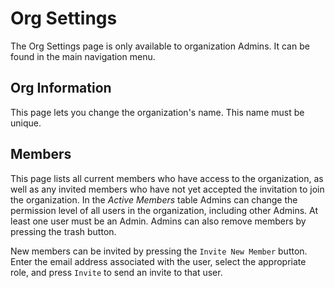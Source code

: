 # Org Settings

The Org Settings page is only available to organization Admins. It can be found in the main navigation menu.

## Org Information

This page lets you change the organization's name. This name must be unique.

## Members

This page lists all current members who have access to the organization, as well as any invited members who have not yet accepted the invitation to join the organization. In the _Active Members_ table Admins can change the permission level of all users in the organization, including other Admins. At least one user must be an Admin. Admins can also remove members by pressing the trash button.

New members can be invited by pressing the `Invite New Member` button. Enter the email address associated with the user, select the appropriate role, and press `Invite` to send an invite to that user.
